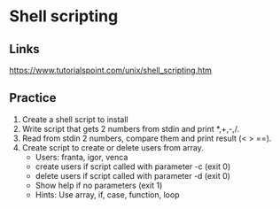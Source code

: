 # Shell scripting

## Links
https://www.tutorialspoint.com/unix/shell_scripting.htm

## Practice
1. Create a shell script to install 
1. Write script that gets 2 numbers from stdin and print *,+,-,/.
2. Read from stdin 2 numbers, compare them and print result (< > ==).
3. Create script to create or delete users from array.
    - Users: franta, igor, venca
    - create users if script called with parameter -c (exit 0)
    - delete users if script called with parameter -d (exit 0)
    - Show help if no parameters (exit 1)
    - Hints: Use array, if, case, function, loop 
